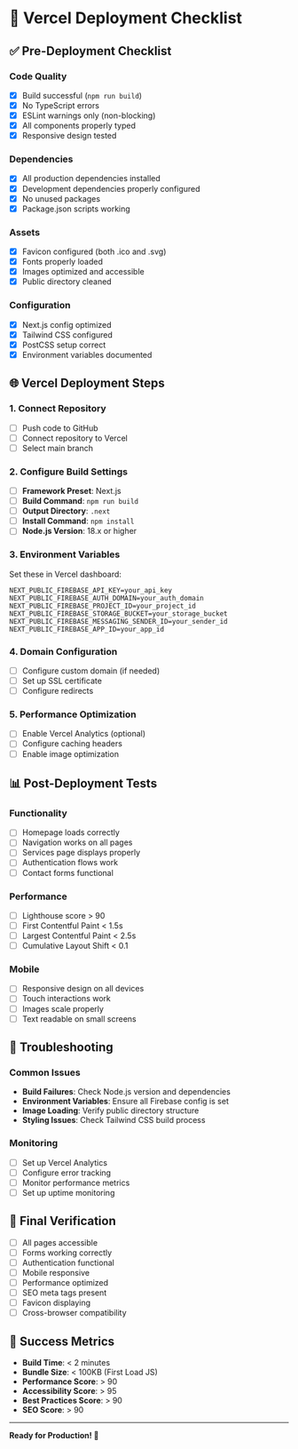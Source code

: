 # 🚀 Vercel Deployment Checklist

## ✅ Pre-Deployment Checklist

### Code Quality
- [x] Build successful (`npm run build`)
- [x] No TypeScript errors
- [x] ESLint warnings only (non-blocking)
- [x] All components properly typed
- [x] Responsive design tested

### Dependencies
- [x] All production dependencies installed
- [x] Development dependencies properly configured
- [x] No unused packages
- [x] Package.json scripts working

### Assets
- [x] Favicon configured (both .ico and .svg)
- [x] Fonts properly loaded
- [x] Images optimized and accessible
- [x] Public directory cleaned

### Configuration
- [x] Next.js config optimized
- [x] Tailwind CSS configured
- [x] PostCSS setup correct
- [x] Environment variables documented

## 🌐 Vercel Deployment Steps

### 1. Connect Repository
- [ ] Push code to GitHub
- [ ] Connect repository to Vercel
- [ ] Select main branch

### 2. Configure Build Settings
- [ ] **Framework Preset**: Next.js
- [ ] **Build Command**: `npm run build`
- [ ] **Output Directory**: `.next`
- [ ] **Install Command**: `npm install`
- [ ] **Node.js Version**: 18.x or higher

### 3. Environment Variables
Set these in Vercel dashboard:
```env
NEXT_PUBLIC_FIREBASE_API_KEY=your_api_key
NEXT_PUBLIC_FIREBASE_AUTH_DOMAIN=your_auth_domain
NEXT_PUBLIC_FIREBASE_PROJECT_ID=your_project_id
NEXT_PUBLIC_FIREBASE_STORAGE_BUCKET=your_storage_bucket
NEXT_PUBLIC_FIREBASE_MESSAGING_SENDER_ID=your_sender_id
NEXT_PUBLIC_FIREBASE_APP_ID=your_app_id
```

### 4. Domain Configuration
- [ ] Configure custom domain (if needed)
- [ ] Set up SSL certificate
- [ ] Configure redirects

### 5. Performance Optimization
- [ ] Enable Vercel Analytics (optional)
- [ ] Configure caching headers
- [ ] Enable image optimization

## 📊 Post-Deployment Tests

### Functionality
- [ ] Homepage loads correctly
- [ ] Navigation works on all pages
- [ ] Services page displays properly
- [ ] Authentication flows work
- [ ] Contact forms functional

### Performance
- [ ] Lighthouse score > 90
- [ ] First Contentful Paint < 1.5s
- [ ] Largest Contentful Paint < 2.5s
- [ ] Cumulative Layout Shift < 0.1

### Mobile
- [ ] Responsive design on all devices
- [ ] Touch interactions work
- [ ] Images scale properly
- [ ] Text readable on small screens

## 🔧 Troubleshooting

### Common Issues
- **Build Failures**: Check Node.js version and dependencies
- **Environment Variables**: Ensure all Firebase config is set
- **Image Loading**: Verify public directory structure
- **Styling Issues**: Check Tailwind CSS build process

### Monitoring
- [ ] Set up Vercel Analytics
- [ ] Configure error tracking
- [ ] Monitor performance metrics
- [ ] Set up uptime monitoring

## 📱 Final Verification

- [ ] All pages accessible
- [ ] Forms working correctly
- [ ] Authentication functional
- [ ] Mobile responsive
- [ ] Performance optimized
- [ ] SEO meta tags present
- [ ] Favicon displaying
- [ ] Cross-browser compatibility

## 🎯 Success Metrics

- **Build Time**: < 2 minutes
- **Bundle Size**: < 100KB (First Load JS)
- **Performance Score**: > 90
- **Accessibility Score**: > 95
- **Best Practices Score**: > 90
- **SEO Score**: > 90

---

**Ready for Production! 🚀** 